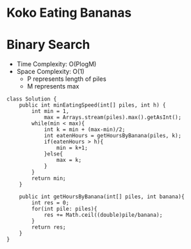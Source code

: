 # Koko Eating Bananas

# Binary Search

- Time Complexity: O(PlogM)
- Space Complexity: O(1)
  - P represents length of piles
  - M represents max

```
class Solution {
    public int minEatingSpeed(int[] piles, int h) {
        int min = 1,
            max = Arrays.stream(piles).max().getAsInt();
        while(min < max){
            int k = min + (max-min)/2;
            int eatenHours = getHoursByBanana(piles, k);
            if(eatenHours > h){
                min = k+1;
            }else{
                max = k;
            }
        }
        return min;
    }

    public int getHoursByBanana(int[] piles, int banana){
        int res = 0;
        for(int pile: piles){
            res += Math.ceil((double)pile/banana);
        }
        return res;
    }
}
```
